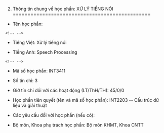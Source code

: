 2. Thông tin chung về học phần: XỬ LÝ TIẾNG NÓI
===============================================

-   Tên học phần:

```{=html}
<!-- -->
```
-   Tiếng Việt: Xử lý tiếng nói

-   Tiếng Anh: Speech Processing

```{=html}
<!-- -->
```
-   Mã số học phần: INT3411

-   Số tín chỉ: 3

-   Giờ tín chỉ đối với các hoạt động (LT/ThH/TH): 45/0/0

-   Học phần tiên quyết (tên và mã số học phần): INT2203 -- Cấu trúc dữ
    liệu và giải thuật

-   Các yêu cầu đối với học phần (nếu có):

-   Bộ môn, Khoa phụ trách học phần: Bộ môn KHMT, Khoa CNTT

